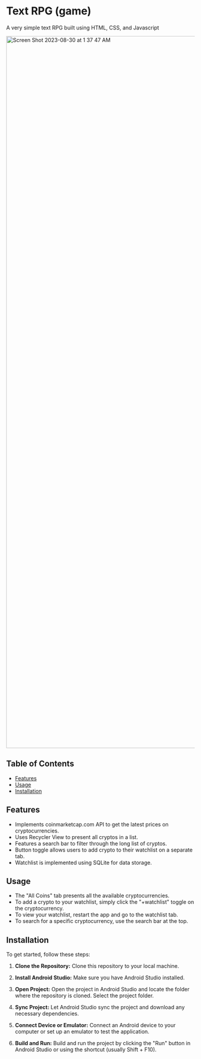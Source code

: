 
# Text RPG (game)

A very simple text RPG built using HTML, CSS, and Javascript

<div align="centeAr">
  <img width="1901" alt="Screen Shot 2023-08-30 at 1 37 47 AM" src="https://github.com/ArmanGrewal03/rpg-game/assets/143025874/b4a9915c-9caa-4943-b824-0d56648d2f80">
</div>

## Table of Contents

- [Features](#features)
- [Usage](#usage)
- [Installation](#installation)

## Features

- Implements coinmarketcap.com API to get the latest prices on cryptocurrencies.
- Uses Recycler View to present all cryptos in a list.
- Features a search bar to filter through the long list of cryptos.
- Button toggle allows users to add crypto to their watchlist on a separate tab.
- Watchlist is implemented using SQLite for data storage.

## Usage

- The "All Coins" tab presents all the available cryptocurrencies.
- To add a crypto to your watchlist, simply click the "+watchlist" toggle on the cryptocurrency.
- To view your watchlist, restart the app and go to the watchlist tab.
- To search for a specific cryptocurrency, use the search bar at the top.

## Installation

To get started, follow these steps:

1. **Clone the Repository:**
   Clone this repository to your local machine.

2. **Install Android Studio:**
   Make sure you have Android Studio installed.

3. **Open Project:**
   Open the project in Android Studio and locate the folder where the repository is cloned. Select the project folder.

4. **Sync Project:**
   Let Android Studio sync the project and download any necessary dependencies.

5. **Connect Device or Emulator:**
   Connect an Android device to your computer or set up an emulator to test the application.

6. **Build and Run:**
   Build and run the project by clicking the "Run" button in Android Studio or using the shortcut (usually Shift + F10).


